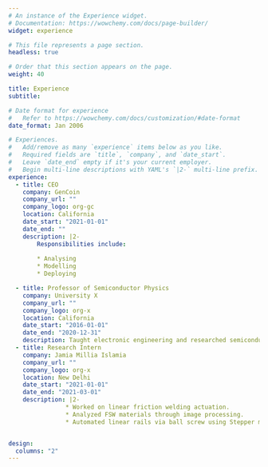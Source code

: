```yaml
---
# An instance of the Experience widget.
# Documentation: https://wowchemy.com/docs/page-builder/
widget: experience

# This file represents a page section.
headless: true

# Order that this section appears on the page.
weight: 40

title: Experience
subtitle:

# Date format for experience
#   Refer to https://wowchemy.com/docs/customization/#date-format
date_format: Jan 2006

# Experiences.
#   Add/remove as many `experience` items below as you like.
#   Required fields are `title`, `company`, and `date_start`.
#   Leave `date_end` empty if it's your current employer.
#   Begin multi-line descriptions with YAML's `|2-` multi-line prefix.
experience:
  - title: CEO
    company: GenCoin
    company_url: ""
    company_logo: org-gc
    location: California
    date_start: "2021-01-01"
    date_end: ""
    description: |2-
        Responsibilities include:
        
        * Analysing
        * Modelling
        * Deploying

  - title: Professor of Semiconductor Physics
    company: University X
    company_url: ""
    company_logo: org-x
    location: California
    date_start: "2016-01-01"
    date_end: "2020-12-31"
    description: Taught electronic engineering and researched semiconductor physics.
  - title: Research Intern
    company: Jamia Millia Islamia
    company_url: ""
    company_logo: org-x
    location: New Delhi
    date_start: "2021-01-01"
    date_end: "2021-03-01"
    description: |2-
                * Worked on linear friction welding actuation.
                * Analyzed FSW materials through image processing.
                * Automated linear rails via ball screw using Stepper motor and Arduino Uno.


design:
  columns: "2"
---
```

